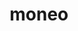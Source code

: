 ---
title: moneo
ch: [r]
meaning: to warn
pos: verb
inf: monēre
secondppstem: mon
infend: ēre
thirdpp: monui
fourthpp: monitus
conjugation: second
derivative: admonish, admonition
---